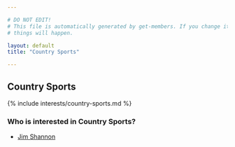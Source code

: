 ```yaml
---

# DO NOT EDIT!
# This file is automatically generated by get-members. If you change it, bad
# things will happen.

layout: default
title: "Country Sports"

---
```


## Country Sports

{% include interests/country-sports.md %}

### Who is interested in Country Sports?


* [Jim Shannon](/members/jim-shannon.html)
